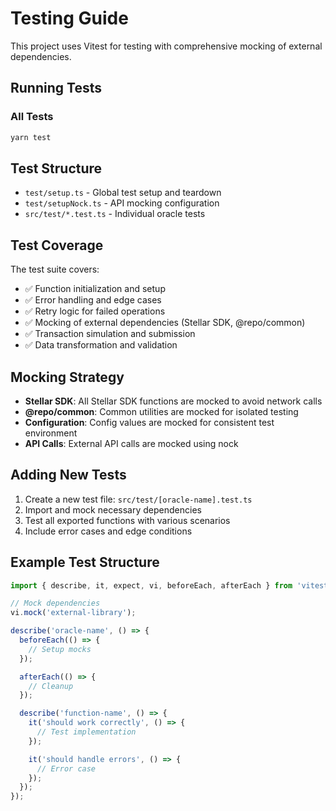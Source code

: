 # Testing Guide

This project uses Vitest for testing with comprehensive mocking of external dependencies.

## Running Tests

### All Tests
```bash
yarn test
```

## Test Structure

- `test/setup.ts` - Global test setup and teardown
- `test/setupNock.ts` - API mocking configuration
- `src/test/*.test.ts` - Individual oracle tests

## Test Coverage

The test suite covers:
- ✅ Function initialization and setup
- ✅ Error handling and edge cases
- ✅ Retry logic for failed operations
- ✅ Mocking of external dependencies (Stellar SDK, @repo/common)
- ✅ Transaction simulation and submission
- ✅ Data transformation and validation

## Mocking Strategy

- **Stellar SDK**: All Stellar SDK functions are mocked to avoid network calls
- **@repo/common**: Common utilities are mocked for isolated testing
- **Configuration**: Config values are mocked for consistent test environment
- **API Calls**: External API calls are mocked using nock

## Adding New Tests

1. Create a new test file: `src/test/[oracle-name].test.ts`
2. Import and mock necessary dependencies
3. Test all exported functions with various scenarios
4. Include error cases and edge conditions

## Example Test Structure

```typescript
import { describe, it, expect, vi, beforeEach, afterEach } from 'vitest';

// Mock dependencies
vi.mock('external-library');

describe('oracle-name', () => {
  beforeEach(() => {
    // Setup mocks
  });

  afterEach(() => {
    // Cleanup
  });

  describe('function-name', () => {
    it('should work correctly', () => {
      // Test implementation
    });

    it('should handle errors', () => {
      // Error case
    });
  });
});
``` 
